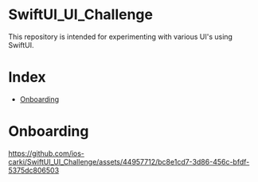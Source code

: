 # SwiftUI_UI_Challenge
This repository is intended for experimenting with various UI's using SwiftUI.

# Index
- [Onboarding](#onboarding)

# Onboarding

https://github.com/ios-carki/SwiftUI_UI_Challenge/assets/44957712/bc8e1cd7-3d86-456c-bfdf-5375dc806503




